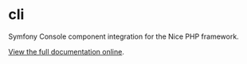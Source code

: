 cli
====

Symfony Console component integration for the Nice PHP framework.

[View the full documentation online](http://docs.niceframework.com/nice/latest/extensions/cli).

